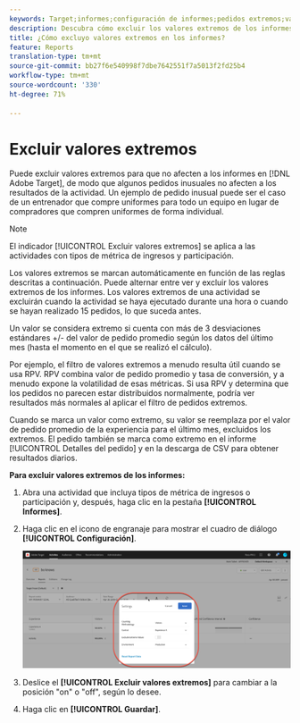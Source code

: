 ```yaml
---
keywords: Target;informes;configuración de informes;pedidos extremos;valores extremos
description: Descubra cómo excluir los valores extremos de los informes de Adobe Target para que algunos pedidos inusuales no afecten a los resultados de la actividad.
title: ¿Cómo excluyo valores extremos en los informes?
feature: Reports
translation-type: tm+mt
source-git-commit: bb27f6e540998f7dbe7642551f7a5013f2fd25b4
workflow-type: tm+mt
source-wordcount: '330'
ht-degree: 71%

---
```



# Excluir valores extremos

Puede excluir valores extremos para que no afecten a los informes en [!DNL Adobe Target], de modo que algunos pedidos inusuales no afecten a los resultados de la actividad. Un ejemplo de pedido inusual puede ser el caso de un entrenador que compre uniformes para todo un equipo en lugar de compradores que compren uniformes de forma individual.

>[!NOTE]
>
>El indicador [!UICONTROL Excluir valores extremos] se aplica a las actividades con tipos de métrica de ingresos y participación.

Los valores extremos se marcan automáticamente en función de las reglas descritas a continuación. Puede alternar entre ver y excluir los valores extremos de los informes. Los valores extremos de una actividad se excluirán cuando la actividad se haya ejecutado durante una hora o cuando se hayan realizado 15 pedidos, lo que suceda antes.

Un valor se considera extremo si cuenta con más de 3 desviaciones estándares +/- del valor de pedido promedio según los datos del último mes (hasta el momento en el que se realizó el cálculo).

Por ejemplo, el filtro de valores extremos a menudo resulta útil cuando se usa RPV. RPV combina valor de pedido promedio y tasa de conversión, y a menudo expone la volatilidad de esas métricas. Si usa RPV y determina que los pedidos no parecen estar distribuidos normalmente, podría ver resultados más normales al aplicar el filtro de pedidos extremos.

Cuando se marca un valor como extremo, su valor se reemplaza por el valor de pedido promedio de la experiencia para el último mes, excluidos los extremos. El pedido también se marca como extremo en el informe [!UICONTROL Detalles del pedido] y en la descarga de CSV para obtener resultados diarios.

**Para excluir valores extremos de los informes:**

1. Abra una actividad que incluya tipos de métrica de ingresos o participación y, después, haga clic en la pestaña **[!UICONTROL Informes]**.
1. Haga clic en el icono de engranaje para mostrar el cuadro de diálogo **[!UICONTROL Configuración]**.

   ![Resultado del paso](assets/exclude_extreme_values.png)

1. Deslice el **[!UICONTROL Excluir valores extremos]** para cambiar a la posición &quot;on&quot; o &quot;off&quot;, según lo desee.
1. Haga clic en **[!UICONTROL Guardar]**.
